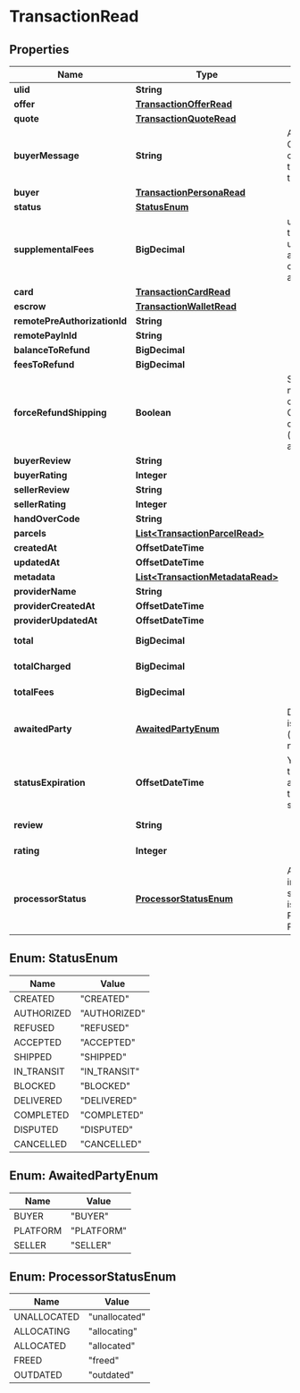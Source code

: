 

# TransactionRead



## Properties

| Name | Type | Description | Notes |
|------------ | ------------- | ------------- | -------------|
|**ulid** | **String** |  |  |
|**offer** | [**TransactionOfferRead**](TransactionOfferRead.md) |  |  |
|**quote** | [**TransactionQuoteRead**](TransactionQuoteRead.md) |  |  |
|**buyerMessage** | **String** | Attach a note. Only the buyer can exercise this right. At the creation. |  [optional] |
|**buyer** | [**TransactionPersonaRead**](TransactionPersonaRead.md) |  |  |
|**status** | [**StatusEnum**](#StatusEnum) |  |  [optional] |
|**supplementalFees** | **BigDecimal** | usually set if the weight was underestimated and shipping carrier billed us an extra. |  [optional] |
|**card** | [**TransactionCardRead**](TransactionCardRead.md) |  |  [optional] |
|**escrow** | [**TransactionWalletRead**](TransactionWalletRead.md) |  |  [optional] |
|**remotePreAuthorizationId** | **String** |  |  [optional] |
|**remotePayInId** | **String** |  |  [optional] |
|**balanceToRefund** | **BigDecimal** |  |  [optional] |
|**feesToRefund** | **BigDecimal** |  |  [optional] |
|**forceRefundShipping** | **Boolean** | Shipping is never refunded on purpose. Once deposited (parcel), we are billed for it. |  [optional] |
|**buyerReview** | **String** |  |  [optional] |
|**buyerRating** | **Integer** |  |  [optional] |
|**sellerReview** | **String** |  |  [optional] |
|**sellerRating** | **Integer** |  |  [optional] |
|**handOverCode** | **String** |  |  [optional] |
|**parcels** | [**List&lt;TransactionParcelRead&gt;**](TransactionParcelRead.md) |  |  [optional] |
|**createdAt** | **OffsetDateTime** |  |  |
|**updatedAt** | **OffsetDateTime** |  |  [optional] |
|**metadata** | [**List&lt;TransactionMetadataRead&gt;**](TransactionMetadataRead.md) |  |  [optional] |
|**providerName** | **String** |  |  [optional] |
|**providerCreatedAt** | **OffsetDateTime** |  |  [optional] |
|**providerUpdatedAt** | **OffsetDateTime** |  |  [optional] |
|**total** | **BigDecimal** |  |  [optional] [readonly] |
|**totalCharged** | **BigDecimal** |  |  [optional] [readonly] |
|**totalFees** | **BigDecimal** |  |  [optional] [readonly] |
|**awaitedParty** | [**AwaitedPartyEnum**](#AwaitedPartyEnum) | Determine who is awaited (actor) for the next transition |  [optional] [readonly] |
|**statusExpiration** | **OffsetDateTime** | Yield if eligible the date-time at which the transaction state expire. |  [optional] [readonly] |
|**review** | **String** |  |  [optional] [readonly] |
|**rating** | **Integer** |  |  [optional] [readonly] |
|**processorStatus** | [**ProcessorStatusEnum**](#ProcessorStatusEnum) | Automagically infer on what state the entity is at the Payment Processor. |  [optional] [readonly] |



## Enum: StatusEnum

| Name | Value |
|---- | -----|
| CREATED | &quot;CREATED&quot; |
| AUTHORIZED | &quot;AUTHORIZED&quot; |
| REFUSED | &quot;REFUSED&quot; |
| ACCEPTED | &quot;ACCEPTED&quot; |
| SHIPPED | &quot;SHIPPED&quot; |
| IN_TRANSIT | &quot;IN_TRANSIT&quot; |
| BLOCKED | &quot;BLOCKED&quot; |
| DELIVERED | &quot;DELIVERED&quot; |
| COMPLETED | &quot;COMPLETED&quot; |
| DISPUTED | &quot;DISPUTED&quot; |
| CANCELLED | &quot;CANCELLED&quot; |



## Enum: AwaitedPartyEnum

| Name | Value |
|---- | -----|
| BUYER | &quot;BUYER&quot; |
| PLATFORM | &quot;PLATFORM&quot; |
| SELLER | &quot;SELLER&quot; |



## Enum: ProcessorStatusEnum

| Name | Value |
|---- | -----|
| UNALLOCATED | &quot;unallocated&quot; |
| ALLOCATING | &quot;allocating&quot; |
| ALLOCATED | &quot;allocated&quot; |
| FREED | &quot;freed&quot; |
| OUTDATED | &quot;outdated&quot; |




